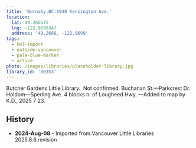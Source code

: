 ```yaml
---
title: 'Burnaby,BC:1940 Kensington Ave.'
location:
  lat: 49.266575
  lng: -122.9699347
  address: '49.2666, -122.9699'
tags:
  - kml-import
  - outside-vancouver
  - pale-blue-marker
  - active
photo: /images/libraries/placeholder-library.jpg
library_id: '00353'
---
```

Butcher Gardens Little Library.  Not confirmed.
Buchanan St.—Parkcrest Dr.
Holdom—Sperling Ave.
4 blocks n. of Lougheed Hwy.
—Added to map by K.D., 2025 7 23.

## History
- **2024-Aug-08** - Imported from Vancouver Little Libraries 2025.8.6.revision
